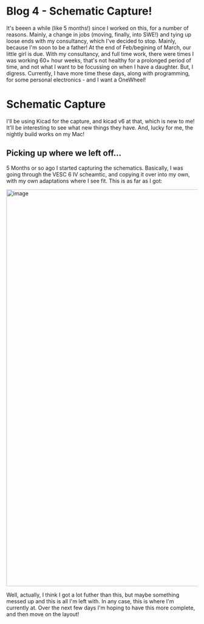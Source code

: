 # Blog 4 - Schematic Capture!

It's beeen a while (like 5 months!) since I worked on this, for a number of reasons. Mainly, a change in jobs (moving, finally, into SWE!) and tying up loose ends with my consultancy, which I've decided to stop. Mainly, because I'm soon to be a father! At the end of Feb/begining of March, our little girl is due. With my consultancy, and full time work, there were times I was working 60+ hour weeks, that's not healthy for a prolonged period of time, and not what I want to be focussing on when I have a daughter. But, I digress. Currently, I have more time these days, along with programming, for some personal electronics - and I want a OneWheel!

# Schematic Capture

I'll be using Kicad for the capture, and kicad v6 at that, which is new to me! It'll be interesting to see what new things they have. And, lucky for me, the nightly build works on my Mac!

## Picking up where we left off...

5 Months or so ago I started capturing the schematics. Basically, I was going through the VESC 6 IV scheamtic, and copying it over into my own, with my own adaptations where I see fit. This is as far as I got:

<img width="1044" alt="image" src="https://user-images.githubusercontent.com/58208872/213024898-3815e2d9-6fc9-40c1-bd8e-34ee3040d2d1.png">

Well, actually, I think I got a lot futher than this, but maybe something messed up and this is all I'm left with. In any case, this is where I'm currently at. Over the next few days I'm hoping to have this more complete, and then move on the layout!
